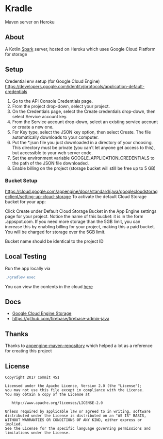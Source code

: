 # Kradle

Maven server on Heroku

## About
A Kotlin [Spark](https://github.com/perwendel/spark) server, hosted on Heroku which uses Google Cloud Platform for storage

## Setup
Credential env setup (for Google Cloud Engine)
https://developers.google.com/identity/protocols/application-default-credentials

1. Go to the API Console Credentials page.
2. From the project drop-down, select your project.
3. On the Credentials page, select the Create credentials drop-down, then select Service account key.
4. From the Service account drop-down, select an existing service account or create a new one.
5. For Key type, select the JSON key option, then select Create. The file automatically downloads to your computer.
6. Put the *.json file you just downloaded in a directory of your choosing. This directory must be private (you can't let anyone get access to this), but accessible to your web server code.
7. Set the environment variable GOOGLE_APPLICATION_CREDENTIALS to the path of the JSON file downloaded.
8. Enable billing on the project (storage bucket will still be free up to 5 GB)

### Bucket Setup
https://cloud.google.com/appengine/docs/standard/java/googlecloudstorageclient/setting-up-cloud-storage
To activate the default Cloud Storage bucket for your app:

Click Create under Default Cloud Storage Bucket in the App Engine settings page for your project. Notice the name of this bucket: it is in the form <project-id>.appspot.com.
If you need more storage than the 5GB limit, you can increase this by enabling billing for your project, making this a paid bucket. You will be charged for storage over the 5GB limit.

Bucket name should be identical to the project ID

## Local Testing
Run the app locally via
```gradle
./gradlew exec
```
You can view the contents in the cloud [here](https://console.cloud.google.com/storage/browser)

## Docs
- [Google Cloud Engine Storage](https://github.com/GoogleCloudPlatform/google-cloud-java/tree/master/google-cloud-storage)
- https://github.com/firebase/firebase-admin-java

## Thanks
Thanks to [appengine-maven-repository](https://github.com/renaudcerrato/appengine-maven-repository) which helped a lot as a reference for creating this project


License
--------

    Copyright 2017 Commit 451

    Licensed under the Apache License, Version 2.0 (the "License");
    you may not use this file except in compliance with the License.
    You may obtain a copy of the License at

       http://www.apache.org/licenses/LICENSE-2.0

    Unless required by applicable law or agreed to in writing, software
    distributed under the License is distributed on an "AS IS" BASIS,
    WITHOUT WARRANTIES OR CONDITIONS OF ANY KIND, either express or implied.
    See the License for the specific language governing permissions and
    limitations under the License.
